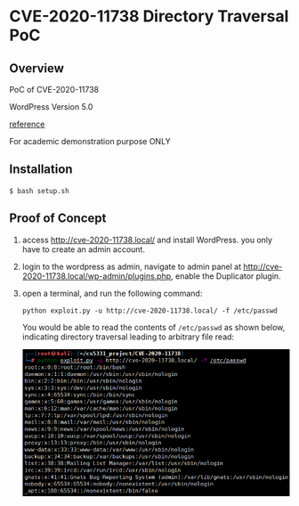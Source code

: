 # CVE-2020-11738 Directory Traversal PoC

## Overview
PoC of CVE-2020-11738

WordPress Version 5.0 

[reference](https://www.wordfence.com/blog/2020/02/active-attack-on-recently-patched-duplicator-plugin-vulnerability-affects-over-1-million-sites/)

For academic demonstration purpose ONLY

## Installation

```
$ bash setup.sh
```

## Proof of Concept

1. access http://cve-2020-11738.local/ and install WordPress. you only have to create an admin account. 

3.  login to the wordpress as admin, navigate to admin panel at http://cve-2020-11738.local/wp-admin/plugins.php, enable the Duplicator plugin.

3.  open a terminal, and run the following command:

    ```
    python exploit.py -u http://cve-2020-11738.local/ -f /etc/passwd
    ```

    You would be able to read the contents of `/etc/passwd` as shown below, indicating directory traversal leading to arbitrary file read:

    ![image-20210320161333587](image/image-20210320161333587.png?raw=true)
